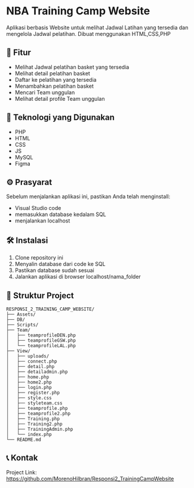 ﻿# NBA Training Camp Website
Aplikasi berbasis Website untuk melihat Jadwal Latihan yang tersedia dan mengelola Jadwal pelatihan. Dibuat menggunakan HTML,CSS,PHP

## 📱 Fitur

- Melihat Jadwal pelatihan basket yang tersedia
- Melihat detail pelatihan basket
- Daftar ke pelatihan yang tersedia
- Menambahkan pelatihan basket 
- Mencari Team unggulan
- Melihat detail profile Team unggulan

## 🚀 Teknologi yang Digunakan

- PHP
- HTML
- CSS
- JS
- MySQL
- Figma

## ⚙️ Prasyarat

Sebelum menjalankan aplikasi ini, pastikan Anda telah menginstall:

- Visual Studio code
- memasukkan database kedalam SQL
- menjalankan localhost

## 🛠️ Instalasi

1. Clone repository ini
2. Menyalin database dari code ke SQL
3. Pastikan database sudah sesuai
4. Jalankan aplikasi di browser localhost/nama_folder


## 📁 Struktur Project
```
RESPONSI_2_TRAINING_CAMP_WEBSITE/
├── Assets/
├── DB/
├── Scripts/
├── Team/
│   ├── teamprofileDEN.php
│   ├── teamprofileGSW.php
│   └── teamprofileLAL.php
├── View/
│   ├── uploads/
│   ├── connect.php
│   ├── detail.php
│   ├── detailadmin.php
│   ├── home.php
│   ├── home2.php
│   ├── login.php
│   ├── register.php
│   ├── style.css
│   ├── styleteam.css
│   ├── teamprofile.php
│   ├── teamprofile2.php
│   ├── Training.php
│   ├── Training2.php
│   ├── TrainingAdmin.php
│   └── index.php
└── README.md
```


## 📞 Kontak

Project Link: https://github.com/MorenoHilbran/Responsi2_TrainingCampWebsite

